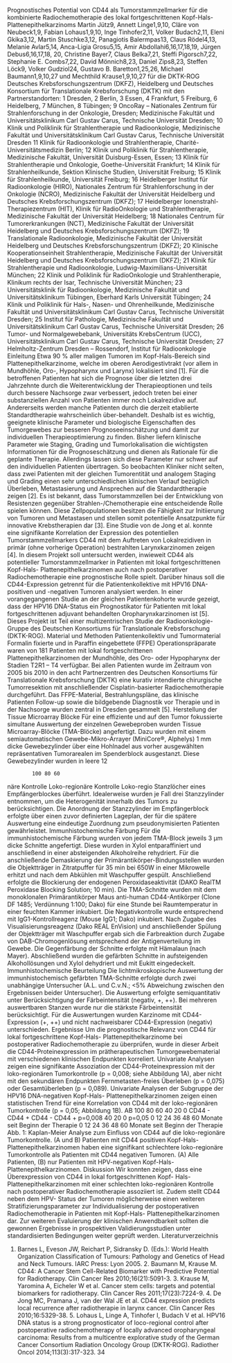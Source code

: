 Prognostisches Potential von CD44 als Tumorstammzellmarker für die kombinierte Radiochemotherapie des lokal fortgeschrittenen Kopf-Hals-Plattenepithelkarzinoms
Martin Jütz9, Annett Linge1,9,10, Cläre von Neubeck1,9, Fabian Lohaus1,9,10, Inge Tinhofer2,11, Volker Budach2,11, Eleni Gkika3,12, Martin Stuschke3,12, Panagiotis Balermpas13, Claus Rödel4,13, Melanie Avlar5,14, Anca-Ligia Grosu5,15, Amir Abdollahi6,16,17,18,19, Jürgen Debus6,16,17,18, 20, Christine Bayer7, Claus Belka7,21, Steffi Pigorsch7,22, Stephanie E. Combs7,22, David Mönnich8,23, Daniel Zips8,23, Steffen Löck9, Volker Gudziol24, Gustavo B. Baretton1,25,26, Michael Baumann1,9,10,27 und Mechthild Krause1,9,10,27 für die DKTK-ROG
Deutsches Krebsforschungszentrum (DKFZ), Heidelberg und Deutsches Konsortium für Translationale Krebsforschung (DKTK) mit den Partnerstandorten:
1 Dresden, 2 Berlin, 3 Essen, 4 Frankfurt, 5 Freiburg, 6 Heidelberg, 7 München, 8 Tübingen;
9 OncoRay – Nationales Zentrum für Strahlenforschung in der Onkologie, Dresden; Medizinische Fakultät und Universitätsklinikum Carl Gustav Carus, Technische Universität Dresden;
10 Klinik und Poliklinik für Strahlentherapie und Radioonkologie, Medizinische Fakultät und Universitätsklinikum Carl Gustav Carus, Technische Universität Dresden
11 Klinik für Radioonkologie und Strahlentherapie, Charité-Universitätsmedizin Berlin; 12 Klinik und Poliklinik für Strahlentherapie, Medizinische Fakultät, Universität Duisburg-Essen, Essen; 13 Klinik für Strahlentherapie und Onkologie, Goethe-Universität Frankfurt; 14 Klinik für Strahlenheilkunde, Sektion Klinische Studien, Universität Freiburg; 15 Klinik für Strahlenheilkunde, Universität Freiburg;
16 Heidelberger Institut für Radioonkologie (HIRO), Nationales Zentrum für Strahlenforschung in der Onkologie (NCRO), Medizinische Fakultät der Universität Heidelberg und Deutsches Krebsforschungszentrum (DKFZ);
17 Heidelberger Ionenstrahl-Therapiezentrum (HIT), Klinik für RadioOnkologie und Strahlentherapie, Medizinische Fakultät der Universität Heidelberg;
18 Nationales Centrum für Tumorerkrankungen (NCT), Medizinische Fakultät der Universität Heidelberg und Deutsches Krebsforschungszentrum (DKFZ);
19 Translationale Radioonkologie, Medizinische Fakultät der Universität Heidelberg und Deutsches Krebsforschungszentrum (DKFZ);
20 Klinische Kooperationseinheit Strahlentherapie, Medizinische Fakultät der Universität Heidelberg und Deutsches Krebsforschungszentrum (DKFZ);
21 Klinik für Strahlentherapie und Radioonkologie, Ludwig-Maximilians-Universität München;
22 Klinik und Poliklinik für RadioOnkologie und Strahlentherapie, Klinikum rechts der Isar, Technische
Universität München;
23 Universitätsklinik für Radioonkologie, Medizinische Fakultät und Universitätsklinikum Tübingen,
Eberhard Karls Universität Tübingen;
24 Klinik und Poliklinik für Hals-, Nasen- und Ohrenheilkunde, Medizinische Fakultät und
Universitätsklinikum Carl Gustav Carus, Technische Universität Dresden;
25 Institut für Pathologie, Medizinische Fakultät und Universitätsklinikum Carl Gustav Carus,
Technische Universität Dresden;
26 Tumor- und Normalgewebebank, Universitäts KrebsCentrum (UCC), Universitätsklinikum Carl
Gustav Carus, Technische Universität Dresden;
27 Helmholtz-Zentrum Dresden – Rossendorf, Institut für Radioonkologie
Einleitung
Etwa 90 % aller maligen Tumoren im Kopf-Hals-Bereich sind Plattenepithelkarzinome, welche im oberen Aerodigestivtrakt (vor allem in Mundhöhle, Oro-, Hypopharynx und Larynx) lokalisiert sind [1]. Für die betroffenen Patienten hat sich die Prognose über die letzten drei Jahrzehnte durch die Weiterentwicklung der Therapieoptionen und teils durch bessere Nachsorge zwar verbessert, jedoch treten bei einer substanziellen Anzahl von Patienten immer noch Lokalrezidive auf. Andererseits werden manche Patienten durch die derzeit etablierte Standardtherapie wahrscheinlich über-behandelt. Deshalb ist es wichtig, geeignete klinische Parameter und biologische Eigenschaften des Tumorgewebes zur besseren Prognoseeinschätzung und damit zur individuellen Therapieoptimierung zu finden. Bisher liefern klinische Parameter wie Staging, Grading und Tumorlokalisation die wichtigsten Informationen für die Prognoseschätzung und dienen als Rationale für die geplante Therapie. Allerdings lassen sich diese Parameter nur schwer auf den individuellen Patienten übertragen. So beobachten Kliniker nicht selten, dass zwei Patienten mit der gleichen Tumorentität und analogem Staging und Grading einen sehr unterschiedlichen klinischen Verlauf bezüglich Überleben, Metastasierung und Ansprechen auf die Standardtherapie zeigen [2]. Es ist bekannt, dass Tumorstammzellen bei der Entwicklung von Resistenzen gegenüber Strahlen-/Chemotherapie eine entscheidende Rolle spielen können. Diese Zellpopulationen besitzen die Fähigkeit zur Initiierung von Tumoren und Metastasen und stellen somit potentielle Ansatzpunkte für innovative Krebstherapien dar [3]. Eine Studie von de Jong et al. konnte eine signifikante Korrelation der Expression des potentiellen Tumorstammzellmarkers CD44 mit dem Auftreten von Lokalrezidiven in primär (ohne vorherige Operation) bestrahlten Larynxkarzinomen zeigen [4]. In diesem Projekt soll untersucht werden, inwieweit CD44 als potentieller Tumorstammzellmarker in Patienten mit lokal fortgeschrittenen Kopf-Hals- Plattenepithelkarzinomen auch nach postoperativer Radiochemotherapie eine prognostische Rolle spielt. Darüber hinaus soll die CD44-Expression getrennt für die Patientenkollektive mit HPV16 DNA-positiven und -negativen Tumoren analysiert werden. In einer vorangegangenen Studie an der gleichen Patientenkohorte wurde gezeigt, dass der HPV16 DNA-Status ein Prognostikator für Patienten mit lokal fortgeschrittenen adjuvant behandelten Oropharynxkarzinomen ist [5]. Dieses Projekt ist Teil einer multizentrischen Studie der Radioonkologie-Gruppe des Deutschen Konsortiums für Translationale Krebsforschung (DKTK-ROG).
Material und Methoden
Patientenkollektiv und Tumormaterial Formalin fixierte und in Paraffin eingebettete (FFPE) Operationspräparate waren von 181 Patienten mit lokal fortgeschrittenen Plattenepithelkarzinomen der Mundhöhle, des Oro- oder Hypopharynx der Stadien T2R1 – T4 verfügbar. Bei allen Patienten wurde im Zeitraum von 2005 bis 2010 in den acht Partnerzentren des Deutschen Konsortiums für Translationale Krebsforschung (DKTK) eine kurativ intendierte chirurgische Tumorresektion mit anschließender Cisplatin-basierter Radiochemotherapie durchgeführt. Das FFPE-Material, Bestrahlungspläne, das klinische Patienten Follow-up sowie die bildgebende Diagnostik vor Therapie und in der Nachsorge wurden zentral in Dresden gesammelt [5].
Herstellung der Tissue Microarray Blöcke Für eine effiziente und auf den Tumor fokussierte simultane Auswertung der einzelnen Gewebeproben wurden Tissue Microarray-Blöcke (TMA-Blöcke) angefertigt. Dazu wurden mit einem semiautomatischen Gewebe-Mikro-Arrayer (MiniCore®, Alphelys) 1 mm dicke Gewebezylinder über eine Hohlnadel aus vorher ausgewählten repräsentativen Tumorarealen im Spenderblock ausgestanzt. Diese Gewebezylinder wurden in leere
12

            100 80 60
näre Kontrolle
                           Loko-regionäre Kontrolle
Loko-regio
Stanzlöcher eines Empfängerblockes überführt. Idealerweise wurden je Fall drei Stanzzylinder entnommen, um die Heterogenität innerhalb des Tumors zu berücksichtigen. Die Anordnung der Stanzzylinder im Empfängerblock erfolgte über einen zuvor definierten Lageplan, der für die spätere Auswertung eine eindeutige Zuordnung zum pseudonymisierten Patienten gewährleistet.
Immunhistochemische Färbung
Für die immunhistochemische Färbung wurden von jedem TMA-Block jeweils 3 μm dicke Schnitte angefertigt. Diese wurden in Xylol entparaffiniert und anschließend in einer absteigenden Alkoholreihe rehydriert. Für die anschließende Demaskierung der Primärantikörper-Bindungsstellen wurden die Objektträger in Zitratpuffer für 35 min bei 650W in einer Mikrowelle erhitzt und nach dem Abkühlen mit Waschpuffer gespült. Anschließend erfolgte die Blockierung der endogenen Peroxidaseaktivität (DAKO RealTM Peroxidase Blocking Solution; 10 min). Die TMA-Schnitte wurden mit dem monoklonalen Primärantikörper Maus anti-human CD44-Antikörper (Clone DF 1485; Verdünnung 1:100; Dako) für eine Stunde bei Raumtemperatur in einer feuchten Kammer inkubiert. Die Negativkontrolle wurde entsprechend mit IgG1-Kontrollreagenz (Mouse IgG1; Dako) inkubiert. Nach Zugabe des Visualisierungsreagenz (Dako REAL EnVision) und anschließender Spülung der Objektträger mit Waschpuffer ergab sich die Farbreaktion durch Zugabe von DAB-Chromogenlösung entsprechend der Antigenverteilung im Gewebe. Die Gegenfärbung der Schnitte erfolgte mit Hämalaun (nach Mayer). Abschließend wurden die gefärbten Schnitte in aufsteigenden Alkohollösungen und Xylol dehydriert und mit Eukitt eingedeckelt.
Immunhistochemische Beurteilung
Die lichtmikroskopische Auswertung der immunhistochemisch gefärbten TMA-Schnitte erfolgte durch zwei unabhängige Untersucher (A.L. und C.v.N.; <5% Abweichung zwischen den Ergebnissen beider Untersucher). Die Auswertung erfolgte semiquantitativ unter Berücksichtigung der Färbeintensität (negativ, +, ++). Bei mehreren auswertbaren Stanzen wurde nur die stärkste Färbeintensität berücksichtigt. Für die Auswertungen wurden Karzinome mit CD44-Expression (+, ++) und nicht nachweisbarer CD44-Expression (negativ) unterschieden.
Ergebnisse
Um die prognostische Relevanz von CD44 für lokal fortgeschrittene Kopf-Hals-
Plattenepithelkarzinome bei postoperativer Radiochemotherapie zu überprüfen, wurde in
dieser Arbeit die CD44-Proteinexpression im prätherapeutischen Tumorgewebematerial mit
verschiedenen klinischen Endpunkten korreliert. Univariate Analysen zeigen eine signifikante
Assoziation der CD44-Proteinexpression mit der loko-regionären Tumorkontrolle (p = 0,008;
siehe Abbildung 1A), aber nicht mit den sekundären Endpunkten Fernmetasten-freies
Überleben (p = 0,075) oder Gesamtüberleben (p = 0,089).
Univariate Analysen der Subgruppe der HPV16 DNA-negativen Kopf-Hals-
Plattenepithelkarzinomen zeigen einen statistischen Trend für eine Korrelation von CD44 mit
der loko-regionären Tumorkontrolle (p = 0,05; Abbildung 1B).
AB
100 80 60 40 20 0
CD44 - CD44 +
CD44 - CD44 +
p=0,008
40 20
0 p=0,05
0 12 24 36 48 60 Monate seit Beginn der Therapie
0 12 24 36 48 60 Monate seit Beginn der Therapie
Abb. 1: Kaplan-Meier Analyse zum Einfluss von CD44 auf die loko-regionäre Tumorkontrolle. (A und B) Patienten mit CD44 positiven Kopf-Hals-Plattenepithelkarzinomen haben eine signifikant schlechtere loko-regionäre Tumorkontrolle als Patienten mit CD44 negativen Tumoren. (A) Alle Patienten, (B) nur Patienten mit HPV-negativen Kopf-Hals-Plattenepithelkarzinomen.
Diskussion
Wir konnten zeigen, dass eine Überexpression von CD44 in lokal fortgeschrittenen Kopf- Hals-Plattenepithelkarzinomen mit einer schlechten loko-regionären Kontrolle nach postoperativer Radiochemotherapie assoziiert ist. Zudem stellt CD44 neben dem HPV- Status der Tumoren möglicherweise einen weiteren Stratifizierungsparameter zur Individualisierung der postoperativen Radiochemotherapie in Patienten mit Kopf-Hals- Plattenepithelkarzinomen dar. Zur weiteren Evaluierung der klinischen Anwendbarkeit sollten die gewonnen Ergebnisse in prospektiven Validierungsstudien unter standardisierten Bedingungen weiter geprüft werden.
Literaturverzeichnis
1. Barnes L, Eveson JW, Reichart P, Sidransky D. (Eds.): World Health Organization Classification of Tumours: Pathology and Genetics of Head and Neck Tumours. IARC Press: Lyon 2005. 2. Baumann M, Krause M. CD44: A Cancer Stem Cell-Related Biomarker with Predictive Potential for Radiotherapy. Clin Cancer Res 2010;16(21):5091-3. 3. Krause M, Yaromina A, Eicheler W et al. Cancer stem cells: targets and potential biomarkers for radiotherapy. Clin Cancer Res 2011;17(23):7224-9. 4. De Jong MC, Pramana J, van der Wal JE et al. CD44 expression predicts local recurrence after radiotherapie in larynx cancer. Clin Cancer Res 2010;16:5329-38. 5. Lohaus L, Linge A, Tinhofer I, Budach V et al. HPV16 DNA status is a strong prognosticator of loco-regional control after postoperative radiochemotherapy of locally advanced oropharyngeal carcinoma: Results from a multicentre explorative study of the German Cancer Consortium Radiation Oncology Group (DKTK-ROG). Radiother Oncol 2014;113(3):317-323.
34
